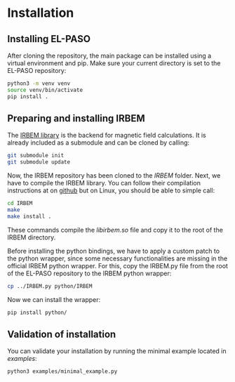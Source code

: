 # Installation

## Installing EL-PASO

After cloning the repository, the main package can be installed using a virtual environment and pip. Make sure your current directory is set to the EL-PASO repository:

```bash
python3 -m venv venv
source venv/bin/activate
pip install .
```

## Preparing and installing IRBEM

The [IRBEM library](https://github.com/PRBEM/IRBEM) is the backend for magnetic field calculations. It is already included as a submodule and can be cloned by calling:

```bash
git submodule init
git submodule update
```

Now, the IRBEM repository has been cloned to the *IRBEM* folder. Next, we have to compile the IRBEM library. You can follow their compilation instructions at on [github](https://github.com/PRBEM/IRBEM) but on Linux, you should be able to simple call:

```bash
cd IRBEM
make
make install .
```

These commands compile the *libirbem.so* file and copy it to the root of the IRBEM directory.

Before installing the python bindings, we have to apply a custom patch to the python wrapper, since some necessary functionalities are missing in the official IRBEM python wrapper. For this, copy the IRBEM.py file from the root of the EL-PASO repository to the IRBEM python wrapper:

```bash
cp ../IRBEM.py python/IRBEM
```

Now we can install the wrapper:
```bash
pip install python/
```
## Validation of installation

You can validate your installation by running the minimal example located in *examples*:

```bash
python3 examples/minimal_example.py
```
